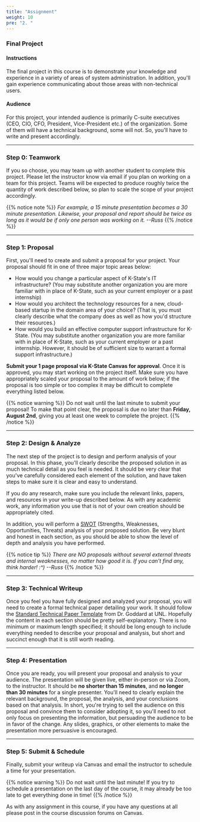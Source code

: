 ```yaml
---
title: "Assignment"
weight: 10
pre: "2. "
---
```


### Final Project

#### Instructions

The final project in this course is to demonstrate your knowledge and experience in a variety of areas of system administration. In addition, you'll gain experience communicating about those areas with non-technical users.

#### Audience

For this project, your intended audience is primarily C-suite executives (CEO, CIO, CFO, President, Vice-President etc.) of the organization. Some of them will have a technical background, some will not. So, you'll have to write and present accordingly.

---

### Step 0: Teamwork

If you so choose, you may team up with another student to complete this project. Please let the instructor know via email if you plan on working on a team for this project. Teams will be expected to produce roughly twice the quantity of work described below, so plan to scale the scope of your project accordingly.

{{% notice note %}}
_For example, a 15 minute presentation becomes a 30 minute presentation. Likewise, your proposal and report should be twice as long as it would be if only one person was working on it. --Russ_
{{% /notice %}}

---

### Step 1: Proposal

First, you'll need to create and submit a proposal for your project. Your proposal should fit in one of three major topic areas below:

* How would you change a particular aspect of K-State's IT infrastructure? (You may substitute another organization you are more familiar with in place of K-State, such as your current employer or a past internship)
* How would you architect the technology resources for a new, cloud-based startup in the domain area of your choice? (That is, you must clearly describe what the company does as well as how you'd structure their resources.)
* How would you build an effective computer support infrastructure for K-State. (You may substitute another organization you are more familiar with in place of K-State, such as your current employer or a past internship. However, it should be of sufficient size to warrant a formal support infrastructure.)

**Submit your 1 page proposal via K-State Canvas for approval**. Once it is approved, you may start working on the project itself. Make sure you have appropriately scaled your proposal to the amount of work below; if the proposal is too simple or too complex it may be difficult to complete everything listed below.

{{% notice warning %}}
Do not wait until the last minute to submit your proposal! To make that point clear, the proposal is due no later than **Friday, August 2nd**, giving you at least one week to complete the project.
{{% /notice %}}

---

### Step 2: Design & Analyze

The next step of the project is to design and perform analysis of your proposal. In this phase, you'll clearly describe the proposed solution in as much technical detail as you feel is needed. It should be very clear that you've carefully considered each element of the solution, and have taken steps to make sure it is clear and easy to understand.

If you do any research, make sure you include the relevant links, papers, and resources in your write-up described below. As with any academic work, any information you use that is not of your own creation should be appropriately cited.

In addition, you will perform a [SWOT](https://en.wikipedia.org/wiki/SWOT_analysis) (Strengths, Weaknesses, Opportunities, Threats) analysis of your proposed solution. Be very blunt and honest in each section, as you should be able to show the level of depth and analysis you have performed.

{{% notice tip %}}
_There are NO proposals without several external threats and internal weaknesses, no matter how good it is. If you can't find any, think harder! :^) --Russ_
{{% /notice %}}

---

### Step 3: Technical Writeup

Once you feel you have fully designed and analyzed your proposal, you will need to create a formal technical paper detailing your work. It should follow the [Standard Technical Paper Template](http://cse.unl.edu/~goddard/WritingResources/) from Dr. Goddard at UNL. Hopefully the content in each section should be pretty self-explanatory. There is no minimum or maximum length specified; it should be long enough to include everything needed to describe your proposal and analysis, but short and succinct enough that it is still worth reading.

---

### Step 4: Presentation

Once you are ready, you will present your proposal and analysis to your audience. The presentation will be given live, either in-person or via Zoom, to the instructor. It should be **no shorter than 15 minutes**, and **no longer than 30 minutes** for a single presenter. You'll need to clearly explain the relevant background, the proposal, the analysis, and your conclusions based on that analysis. In short, you're trying to sell the audience on this proposal and convince them to consider adopting it, so you'll need to not only focus on presenting the information, but persuading the audience to be in favor of the change. Any slides, graphics, or other elements to make the presentation more persuasive is encouraged.

---

### Step 5: Submit & Schedule

Finally, submit your writeup via Canvas and email the instructor to schedule a time for your presentation.

{{% notice warning %}}
Do not wait until the last minute! If you try to schedule a presentation on the last day of the course, it may already be too late to get everything done in time!
{{% /notice %}}

As with any assignment in this course, if you have any questions at all please post in the course discussion forums on Canvas.
